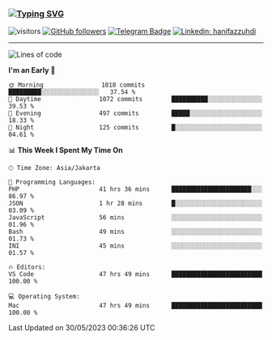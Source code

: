 ### [![Typing SVG](https://readme-typing-svg.herokuapp.com?font=lato&size=22&lines=Hi+There+👋)](https://git.io/typing-svg) 

![visitors](https://visitor-badge.glitch.me/badge?page_id=hanifazzuhdi.hanifazzuhdi)
[![GitHub followers](https://img.shields.io/github/followers/hanifazzuhdi?label=Follow&style=social)](https://github.com/hanifazzuhdi/?tab=follow) 
[![Telegram Badge](https://img.shields.io/badge/-hanif0198-blue?style=social&logo=telegram&link=https://www.t.me/hanif0198/)](https://www.t.me/hanif0198/) 
[![Linkedin: hanifazzuhdi](https://img.shields.io/badge/-hanifazzuhdi-blue?style=flat-square&logo=Linkedin&logoColor=white&link=https://www.linkedin.com/in/hanif-az-zuhdi-69688019b/)](https://www.linkedin.com/in/hanif-az-zuhdi-69688019b/) 

<hr/>

<!--START_SECTION:waka-->
![Lines of code](https://img.shields.io/badge/From%20Hello%20World%20I%27ve%20Written-19.6%20million%20lines%20of%20code-blue)

**I'm an Early 🐤** 

```text
🌞 Morning                1018 commits        █████████░░░░░░░░░░░░░░░░   37.54 % 
🌆 Daytime                1072 commits        ██████████░░░░░░░░░░░░░░░   39.53 % 
🌃 Evening                497 commits         █████░░░░░░░░░░░░░░░░░░░░   18.33 % 
🌙 Night                  125 commits         █░░░░░░░░░░░░░░░░░░░░░░░░   04.61 % 
```


📊 **This Week I Spent My Time On** 

```text
🕑︎ Time Zone: Asia/Jakarta

💬 Programming Languages: 
PHP                      41 hrs 36 mins      ██████████████████████░░░   86.97 % 
JSON                     1 hr 28 mins        █░░░░░░░░░░░░░░░░░░░░░░░░   03.09 % 
JavaScript               56 mins             ░░░░░░░░░░░░░░░░░░░░░░░░░   01.96 % 
Bash                     49 mins             ░░░░░░░░░░░░░░░░░░░░░░░░░   01.73 % 
INI                      45 mins             ░░░░░░░░░░░░░░░░░░░░░░░░░   01.57 % 

🔥 Editors: 
VS Code                  47 hrs 49 mins      █████████████████████████   100.00 % 

💻 Operating System: 
Mac                      47 hrs 49 mins      █████████████████████████   100.00 % 
```


 Last Updated on 30/05/2023 00:36:26 UTC
<!--END_SECTION:waka-->
